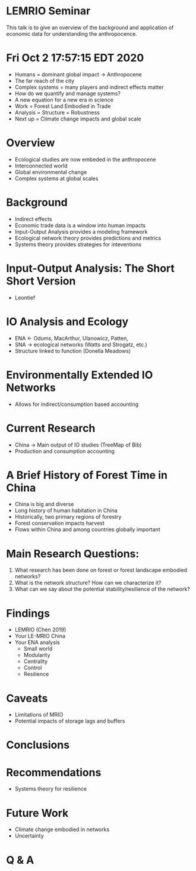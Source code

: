 LEMRIO Seminar
==============

This talk is to give an overview of the background and application of
economic data for understanding the anthropocence.

# Fri Oct  2 17:57:15 EDT 2020

- Humans = dominant global impact -> Anthropocene
- The far reach of the city
- Complex systems = many players and indirect effects matter
- How do we quantify and manage systems?
- A new equation for a new era in science
- Work = Forest Land Embodied in Trade
- Analysis = Structure = Robustness
- Next up = Climate change impacts and global scale

# Overview

 <!-- Who cares -->


- Ecological studies are now embeded in the anthropocene
- Interconnected world
- Global environmental change
- Complex systems at global scales

# Background

- Indirect effects
- Economic trade data is a window into human impacts
- Input-Output Analysis provides a modeling framework 
- Ecological network theory provides predictions and metrics 
- Systems theory provides strategies for inteventions

# Input-Output Analysis: The Short Short Version

- Leontief

# IO Analysis and Ecology

- ENA <- Odums, MacArthur, Ulanowicz, Patten,
- SNA -> ecological networks (Watts and Strogatz, etc.)
- Structure linked to function (Donella Meadows)

# Environmentally Extended IO Networks

- Allows for indirect/consumption based accounting

# Current Research

- China -> Main output of IO studies (TreeMap of Bib)
- Production and consumption accounting

# A Brief History of Forest Time in China

- China is big and diverse
- Long history of human habitation in China
- Historically, two primary regions of forestry
- Forest conservation impacts harvest
- Flows within China and among countries globally important

# Main Research Questions:

1. What research has been done on forest or forest landscape embodied
networks?
2. What is the network structure? How can we characterize it?
3. What can we say about the potential stability/resilience of the
network?

# Findings

- LEMRIO (Chen 2019)
- Your LE-MRIO China
- Your ENA analysis
  - Small world
  - Modularity
  - Centrality
  - Control
  - Resilience

# Caveats

- Limitations of MRIO
- Potential impacts of storage lags and buffers

# Conclusions


# Recommendations

- Systems theory for resilience

# Future Work

- Climate change embodied in networks
- Uncertainty

# Q & A
